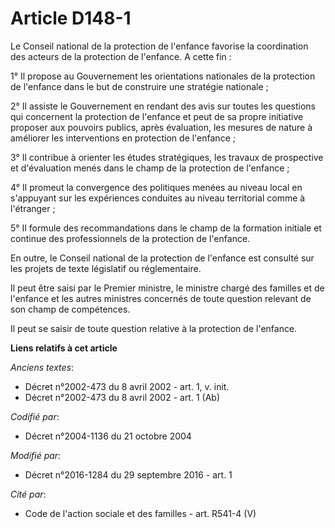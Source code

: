 # Article D148-1

Le Conseil national de la protection de l'enfance favorise la coordination des acteurs de la protection de l'enfance. A cette
fin : 

1° Il propose au Gouvernement les orientations nationales de la protection de l'enfance dans le but de construire une
stratégie nationale ; 

2° Il assiste le Gouvernement en rendant des avis sur toutes les questions qui concernent la protection de l'enfance et peut
de sa propre initiative proposer aux pouvoirs publics, après évaluation, les mesures de nature à améliorer les interventions
en protection de l'enfance ; 

3° Il contribue à orienter les études stratégiques, les travaux de prospective et d'évaluation menés dans le champ de la
protection de l'enfance ; 

4° Il promeut la convergence des politiques menées au niveau local en s'appuyant sur les expériences conduites au niveau
territorial comme à l'étranger ; 

5° Il formule des recommandations dans le champ de la formation initiale et continue des professionnels de la protection de
l'enfance. 

En outre, le Conseil national de la protection de l'enfance est consulté sur les projets de texte législatif ou
réglementaire. 

Il peut être saisi par le Premier ministre, le ministre chargé des familles et de l'enfance et les autres ministres concernés
de toute question relevant de son champ de compétences. 

Il peut se saisir de toute question relative à la protection de l'enfance.

**Liens relatifs à cet article**

_Anciens textes_:

  - Décret n°2002-473 du 8 avril 2002 - art. 1, v. init.
  - Décret n°2002-473 du 8 avril 2002 - art. 1 (Ab)

_Codifié par_:

  - Décret n°2004-1136 du 21 octobre 2004

_Modifié par_:

  - Décret n°2016-1284 du 29 septembre 2016 - art. 1

_Cité par_:

  - Code de l'action sociale et des familles - art. R541-4 (V)
